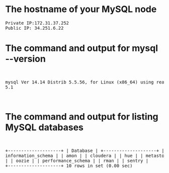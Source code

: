 <h1>The hostname of your MySQL node</h1>
<pre>
Private IP:172.31.37.252
Public IP: 34.251.6.22
</pre>

<h1>The command and output for mysql --version</h1>
<pre>

mysql  Ver 14.14 Distrib 5.5.56, for Linux (x86_64) using readline 5.1

</pre>

<h1>The command and output for listing MySQL databases</h1>
<pre>

+--------------------+
| Database           |
+--------------------+
| information_schema |
| amon               |
| cloudera           |
| hue                |
| metastore          |
| mysql              |
| oozie              |
| performance_schema |
| rman               |
| sentry             |
+--------------------+
10 rows in set (0.00 sec)

</pre>